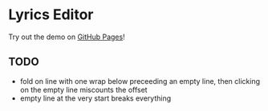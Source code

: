 # Lyrics Editor
Try out the demo on [GitHub Pages](https://kentslaney.github.io/lyrics-editor)!

## TODO
- fold on line with one wrap below preceeding an empty line, then clicking on
  the empty line miscounts the offset
- empty line at the very start breaks everything

